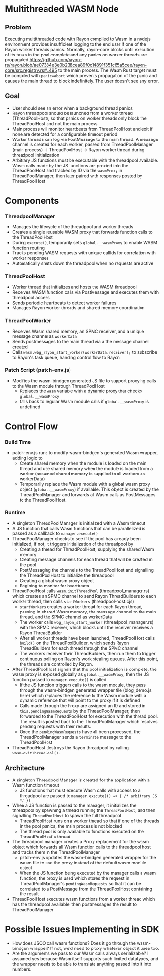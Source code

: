 # Multithreaded WASM Node

## Problem
Executing multithreaded code with Rayon compiled to Wasm in a nodejs environment provides insufficient logging to the end user if one of the Rayon worker threads panics. Normally, rayon-core blocks until execution of its tasks in the pool complete and any panics on worker threads are propagated https://github.com/rayon-rs/rayon/blob/ae07384e3e0b238cea89f0c14891f351c65a5cee/rayon-core/src/registry.rs#L495 to the main process. The Wasm Rust target must be compiled with `panic=abort` which prevents propagation of the panic and causes the main thread to block indefinitely. The user doesn't see any error.

## Goal
- User should see an error when a background thread panics
- Rayon threadpool should be launched from a worker thread (ThreadPoolHost), so that panics on worker threads only block the ThreadPoolHost and not the main process
- Main process will monitor heartbeats from ThreadPoolHost and exit if none are detected for a configurable timeout period
- Worker threads can log via PostMessage to the main thread. A message channel is created for each worker, passed from ThreadPoolManager (main process) -> ThreadPoolHost -> Rayon worker thread during threadpool initialization
- Arbitrary JS functions must be executable with the threadpool available. Wasm calls made by the JS functions are proxied into the ThreadPoolHost and tracked by ID via the `wasmProxy` in ThreadPoolManager, then later paired with responses posted by ThreadPoolHost 

# Components

### ThreadpoolManager 
- Manages the lifecycle of the threadpool and worker threads
- Creates a single reusable WASM proxy that forwards function calls to the ThreadPoolHost
- During `execute()`, temporarily sets `global.__wasmProxy` to enable WASM function routing
- Tracks pending WASM requests with unique callIds for correlation with worker responses
- Automatically shuts down the threadpool when no requests are active

### ThreadPoolHost  
- Worker thread that initializes and hosts the WASM threadpool
- Receives WASM function calls via PostMessage and executes them with threadpool access
- Sends periodic heartbeats to detect worker failures
- Manages Rayon worker threads and shared memory coordination

### ThreadPoolWorker 
- Receives Wasm shared memory, an SPMC receiver, and a unique message channel as `workerData`
- Sends postmessages to the main thread via a the message channel created
- Calls `wasm.wbg_rayon_start_worker(workerData.receiver);` to subscribe to Rayon's task queue, handing control flow to Rayon

### Patch Script (patch-env.js)
- Modifies the wasm-bindgen generated JS file to support proxying calls to the Wasm module through ThreadPoolHost
    - Replaces the `wasm` variable with a dynamic proxy that checks `global.__wasmProxy`
    - falls back to regular Wasm module calls if `global.__wasmProxy` is undefined


# Control Flow
### Build Time
- patch-env.js runs to modify wasm-bindgen's generated Wasm wrapper, adding logic to
    - Create shared memory when the module is loaded on the main thread and use shared memory when the module is loaded from a worker (assumed shared memory is supplied to all workers as workerData)
    - Temporarily replace the Wasm module with a global wasm proxy object (`global.__wasmProxy`) if available. This object is created by the ThreadPoolManager and forwards all Wasm calls as PostMessages to the ThreadPoolHost.
### Runtime
- A singleton ThreadPoolManager is initialized with a Wasm timeout
- A JS function that calls Wasm functions that can be parallelized is passed as a callback to `manager.execute()`
- ThreadPoolManager checks to see if the pool has already been initialized, if not, it triggers initialization of the threadpool by
    - Creating a thread for ThreadPoolHost, supplying the shared Wasm memory
    - Creating message channels for each thread that will be created in the pool
    - PostMessaging the channels to the ThreadPoolHost and signalling the ThreadPoolHost to initialize the threadpool
    - Creating a global wasm proxy object 
    - Begining to monitor for heartbeats
- ThreadPoolHost calls `wasm.initThreadPool` (threadpool_manager.rs) which creates an SPMC channel to send Rayon ThreadBuilders to each worker thread, then calls `startWorkers` (threadpool-host.cjs) 
    - `startWorkers` creates a worker thread for each Rayon thread, passing in shared Wasm memory, the message channel to the main thread, and the SPMC channel as workerData
    - The worker calls `wbg_rayon_start_worker` (threadpool_manager.rs) with the SPMC receiver, which blocks until the receiver receives a Rayon ThreadBuilder
    - After all worker threads have been launched, ThreadPoolHost calls `build()` on the ThreadPoolBuilder, which sends Rayon ThreadBuilders for each thread through the SPMC channel
    - The workers receiver their ThreadBuilders, then run them to trigger continuous polling on Rayon's work stealing queues. After this point, the threads are controlled by Rayon.
- After ThreadPoolHost signals that the pool initialization is complete, the wasm proxy is exposed globally as `global.__wasmProxy`, then the JS function passed to `manager.execute()` is called
    - If the JS function triggers calls to the wasm module, they pass through the wasm-bindgen generated wrapper file (blog_demo.js here) which replaces the reference to the Wasm module with a dynamic reference that will point to the proxy if it is defined
    - Calls made through the Proxy are assigned an ID and stored in `this.pendingWasmRequests` by the ThreadPoolManager, then forwarded to the ThreadPoolHost for execution with the thread pool. The result is posted back to the ThreadPoolManager which resolves pending requests with their results.
    - Once the `pendingWasmRequests` have all been processed, the ThreadPoolManager sends a `terminate` message to the ThreadPoolHost
- ThreadPoolHost destroys the Rayon threadpool by calling `wasm.exitThreadPool()`.


## Architecture
- A singleton ThreadpoolManager is created for the application with a Wasm function timeout
    - JS functions that must execute Wasm calls with access to a threadpool are passed to `manager.execute(() => { /* arbitrary JS */ })`
- When a JS function is passed to the manager, it initializes the threadpool by spawning a thread running the `ThreadPoolHost`, and then signalling `ThreadPoolHost` to spawn the full threadpool
    - ThreadPoolHost runs on a worker thread so that if one of the threads in the pool panics, the main process is not blocked
    - The thread pool is only available to functions executed on the ThreadPoolHost's thread
- The threadpool manager creates a Proxy replacement for the wasm object which forwards all Wasm function calls to the threadpool host and tracks them in the ThreadPoolManager
    - patch-env.js updates the wasm-bindgen generated wrapper for the wasm file to use the proxy instead of the default wasm module object
    - When the JS function being executed by the manager calls a wasm function, the proxy is used which stores the request in ThreadPoolManager's `pendingWasmRequests` so that it can be correlated to a PostMessage from the ThreadPoolHost containing the result
- ThreadPoolHost executes wasm functions from a worker thread which has the threadpool available, then postmessages the result to ThreadPoolManager

# Possible Issues Implementing in SDK
- How does JSOO call wasm functions? Does it go through the wasm-bindgen wrapper? If not, we'd need to proxy whatever object it uses too.
- Are the arguments we pass to our Wasm calls always serializable? I assumed yes because Wasm itself supports such limited datatypes, and the wrapper needs to be able to translate anything passed into it into numbers.

